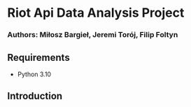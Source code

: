 # Riot Api Data Analysis Project
### Authors: Miłosz Bargieł, Jeremi Torój, Filip Foltyn

## Requirements
- Python 3.10

## Introduction

